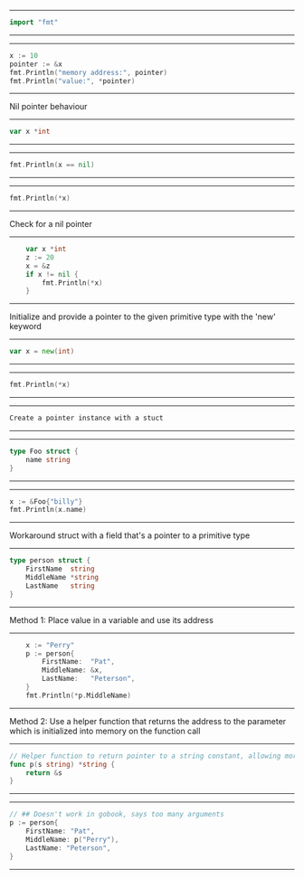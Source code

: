 
---
```go
import "fmt"
```
---
---
```go
x := 10
pointer := &x
fmt.Println("memory address:", pointer) 
fmt.Println("value:", *pointer)
```
---
Nil pointer behaviour

---
```go
var x *int
```
---
---
```go
fmt.Println(x == nil)
```
---
---
```go
fmt.Println(*x)
```
---
Check for a nil pointer

---
```go
	var x *int
	z := 20
	x = &z
	if x != nil {
		fmt.Println(*x)
	}
```
---
Initialize and provide a pointer to the given primitive type with the 'new' keyword

---
```go
var x = new(int)
```
---
---
```go
fmt.Println(*x)
```
---
---
```go
Create a pointer instance with a stuct
```
---
---
```go
type Foo struct {
	name string
}
```
---
---
```go
x := &Foo{"billy"}
fmt.Println(x.name)
```
---
Workaround struct with a field that's a pointer to a primitive type

---
```go
type person struct {
	FirstName  string
	MiddleName *string
	LastName   string
}
```
---
Method 1: Place value in a variable and use its address

---
```go
	x := "Perry"
	p := person{
		FirstName:  "Pat",
		MiddleName: &x,
		LastName:   "Peterson",
	}
	fmt.Println(*p.MiddleName)
```
---
Method 2: Use a helper function that returns the address to the parameter which is initialized into memory on the function call

---
```go
// Helper function to return pointer to a string constant, allowing more concise syntax
func p(s string) *string {
	return &s
}
```
---
---
```go
// ## Doesn't work in gobook, says too many arguments
p := person{
	FirstName: "Pat",
	MiddleName: p("Perry"),
	LastName: "Peterson",
}
```
---


